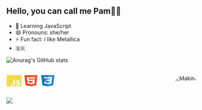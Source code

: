 ## Hello, you can call me Pam👋🏻


- 🌱 Learning JavaScript
- 😄 Pronouns: she/her
- ⚡ Fun fact: i like Metallica 
- 🇧🇷


![Anurag's GitHub stats](https://github-readme-stats.vercel.app/api?username=P4mell4&show_icons=true&theme=dark)


<div style="display: inline_block"><br>
  <img align="center" alt="Rafa-Js" height="30" width="40" src="https://raw.githubusercontent.com/devicons/devicon/master/icons/javascript/javascript-plain.svg">
  <img align="center" alt="Rafa-HTML" height="30" width="40" src="https://raw.githubusercontent.com/devicons/devicon/master/icons/html5/html5-original.svg">
  <img align="center" alt="Rafa-CSS" height="30" width="40" src="https://raw.githubusercontent.com/devicons/devicon/master/icons/css3/css3-original.svg">
  <img align="right" alt="Makima" height="150" style="border-radius:50px;" src="https://cdn.discordapp.com/attachments/1070863906483998722/1070866569112076429/drinkcoffeandcode1.jpg">
</div>

##

  <a href = "mailto:https://accounts.google.com/SignOutOptions?hl=en&continue=https://mail.google.com&service=mail"><img src="https://img.shields.io/badge/-Gmail-%23333?style=for-the-badge&logo=gmail&logoColor=white" target="_blank"></a>
